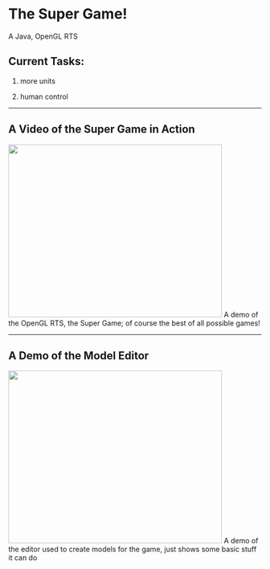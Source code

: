# The Super Game! #

A Java, OpenGL RTS

## Current Tasks: ##
1. more units

2. human control


---

## A Video of the Super Game in Action ##
<a href='http://www.youtube.com/watch?feature=player_embedded&v=351TfPBsowg' target='_blank'><img src='http://img.youtube.com/vi/351TfPBsowg/0.jpg' width='425' height=344 /></a>
A demo of the OpenGL RTS, the Super Game; of course the best of all possible games!

---

## A Demo of the Model Editor ##
<a href='http://www.youtube.com/watch?feature=player_embedded&v=6beXY1-l-Iw' target='_blank'><img src='http://img.youtube.com/vi/6beXY1-l-Iw/0.jpg' width='425' height=344 /></a>
A demo of the editor used to create models for the game, just shows some basic stuff it can do